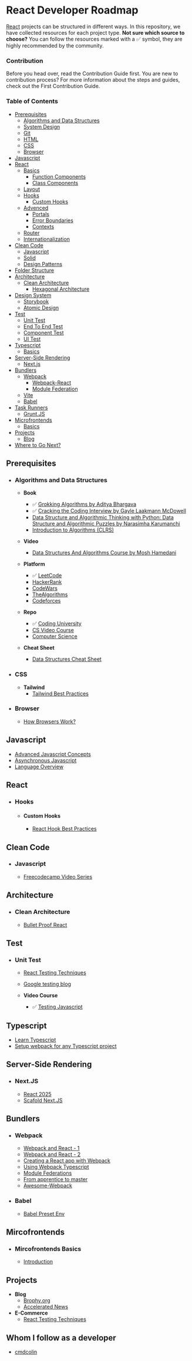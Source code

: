 # React Developer Roadmap

[React](https://beta.reactjs.org/) projects can be structured in different ways. In this repository, we have collected resources for each project type.
**Not sure which source to choose?** You can follow the resources marked with a ✅ symbol, they are highly recommended by the community.

### Contribution
Before you head over, read the Contribution Guide first. You are new to contribution process? For more information about the steps and guides, check out the First Contribution Guide.

### Table of Contents

- [Prerequisites](#prerequisites)
  - [Algorithms and Data Structures](#algorithms-and-data-structures)
  - [System Design](#system-design)
  - [Git](#git)
  - [HTML](#html)
  - [CSS](#css)
  - [Browser](#browser)
- [Javascript](#javascript)
- [React](#career-path)
  - [Basics](#basics)
    - [Function Components](#function-components)
    - [Class Components](#class-components)
  - [Layout](#layout)
  - [Hooks](#hooks)
    - [Custom Hooks](#custom-hooks)
  - [Advenced](#advanced)
    - [Portals](#portals)
    - [Error Boundaries](#error-boundaries)
    - [Contexts](#contexts)
  - [Router](#router)
  - [Internationalization](#internationalization)
- [Clean Code](#clean-code)
  - [Javascript](#javascript)
  - [Solid](#solid)
  - [Design Patterns](#design-patterns)
- [Folder Structure](#folder-structure) 
- [Architecture](#architecture)
  - [Clean Architecture](#clean-architecture)
    - [Hexagonal Architecture](#hexagonal-architecture)
- [Design System](#design-system)
  - [Storybook](#storybook)
  - [Atomic Design](#atomic-design)
- [Test](#test)
  - [Unit Test](#unit-test)
  - [End To End Test](#end-to-end-test)
  - [Component Test](#component-test)
  - [UI Test](#visual-test)
- [Typescript](#typescript)
  - [Basics](#typescript-basics)
- [Server-Side Rendering](#server-side-rendering)
  - [Next.js](#next-js)
- [Bundlers](#bundlers)
  - [Webpack](#webpack)
    - [Webpack-React](#webpack-react)
    - [Module Federation](#module-federation)
  - [Vite](#vite)
  - [Babel](#babel)
- [Task Runners](#task-runners)
  - [Grunt.JS](#grunt-js)
- [Microfrontends](#microfrontends)
  - [Basics](#mircofrontends-basics)
- [Projects](#projects)
  - [Blog](#blog)
- [Where to Go Next?](#where-to-go-next)

## Prerequisites
  - ### Algorithms and Data Structures
    - **Book**
      - ✅ [Grokking Algorithms by Aditya Bhargava](https://www.amazon.com/Grokking-Algorithms-illustrated-programmers-curious/dp/1617292230)
      - ✅ [Cracking the Coding Interview by Gayle Laakmann McDowell](https://www.amazon.com/Cracking-Coding-Interview-Programming-Questions/dp/0984782850)
      - [Data Structure and Algorithmic Thinking with Python: Data Structure and Algorithmic Puzzles by Narasimha Karumanchi](https://www.amazon.com/Data-Structure-Algorithmic-Thinking-Python/dp/8192107590)
      - [Introduction to Algorithms (CLRS)](https://www.amazon.com/Introduction-Algorithms-3rd-MIT-Press/dp/0262033844)

    - **Video**
      - [Data Structures And Algorithms Course by Mosh Hamedani](https://codewithmosh.com/p/data-structures-algorithms)

    - **Platform**
      - ✅ [LeetCode](https://leetcode.com/)
      - [HackerRank](https://www.hackerrank.com/)
      - [CodeWars](https://www.codewars.com/)
      - [TheAlgorithms](https://the-algorithms.com/)
      - [Codeforces](https://codeforces.com/)

    - **Repo**
      - ✅ [Coding University](https://github.com/jwasham/coding-interview-university)
      - [CS Video Course](https://github.com/Developer-Y/cs-video-courses#data-structures-and-algorithms)
      - [Computer Science](https://github.com/ossu/computer-science)

    - **Cheat Sheet**
      - [Data Structures Cheat Sheet](https://intellipaat.com/mediaFiles/2019/02/Python-Data-structures-cheat-sheet.pdf)
  - ### CSS
    - **Tailwind**
      - [Tailwind Best Practices](https://www.youtube.com/watch?v=J_7_mnFSLDg)
  - ### Browser
    - [How Browsers Work?](https://web.dev/howbrowserswork/)
## Javascript
  - [Advanced Javascript Concepts](https://www.youtube.com/playlist?list=PL0Zuz27SZ-6N3bG4YZhkrCL3ZmDcLTuGd)
  - [Asynchronous Javascript](https://www.youtube.com/watch?v=ZYb_ZU8LNxs)
  - [Language Overview](https://developer.mozilla.org/en-US/docs/Web/JavaScript/Language_Overview)

## React
- ### Hooks
  - #### Custom Hooks
    - [React Hook Best Practices](https://djaytechdiary.com/react-hooks-best-practices-2023)
## Clean Code
  - ### Javascript 
    - [Freecodecamp Video Series](https://www.youtube.com/playlist?list=PLWKjhJtqVAbkK24EaPurzMq0-kw5U9pJh)
## Architecture
- ### Clean Architecture
  - [Bullet Proof React](https://github.com/alan2207/bulletproof-react)

## Test
- ### Unit Test
  - [React Testing Techniques](https://github.com/nareshbhatia/react-testing-techniques)
  - [Google testing blog](https://testing.googleblog.com/)

  - **Video Course**
    - ✅ [Testing Javascript](https://testingjavascript.com/)

## Typescript
  - [Learn Typescript](https://learntypescript.dev/)
  - [Setup webpack for any Typescript project](https://gist.github.com/rupeshtiwari/e7235addd5f52dc3e449672c4d8b88d5)

## Server-Side Rendering
  - ### Next.JS
    - [React 2025](https://docs.react2025.com/introduction/product-overview)
    - [Scafold Next.JS](https://dev.to/alexeagleson/how-to-build-scalable-architecture-for-your-nextjs-project-2pb7#creating-a-component-template)

## Bundlers
  - ### Webpack
    - [Webpack and React - 1](https://www.toptal.com/react/webpack-react-tutorial-pt-1)
    - [Webpack and React - 2](https://www.toptal.com/react/webpack-config-tutorial-pt-2)
    - [Creating a React app with Webpack](https://jsramblings.com/creating-a-react-app-with-webpack/)
    - [Using Webpack Typescript](https://blog.logrocket.com/using-webpack-typescript/)
    - [Module Federations](https://levelup.gitconnected.com/micro-frontend-architecture-replacing-a-monolith-from-the-inside-out-61f60d2e14c1)
    - [From apprentice to master](https://survivejs.com/webpack/)
    - [Awesome-Webpack](https://webpack.js.org/awesome-webpack/)
  - ### Babel
    - [Babel Preset Env](https://blog.jakoblind.no/babel-preset-env/)
  
## Mircofrontends
- ### Mircofrontends Basics
  - [Introduction](https://djaytechdiary.com/**introduction**-to-microfrontends)

## Projects
- **Blog**
  - [Brophy.org](https://github.com/brophdawg11/brophy.org)
  - [Accelerated News](https://github.com/PublicisSapient/accelerated-news)
- **E-Commerce**
  - [React Testing Techniques](https://github.com/nareshbhatia/react-testing-techniques)

## Whom I follow as a developer
  - [cmdcolin](https://cmdcolin.github.io/archive)